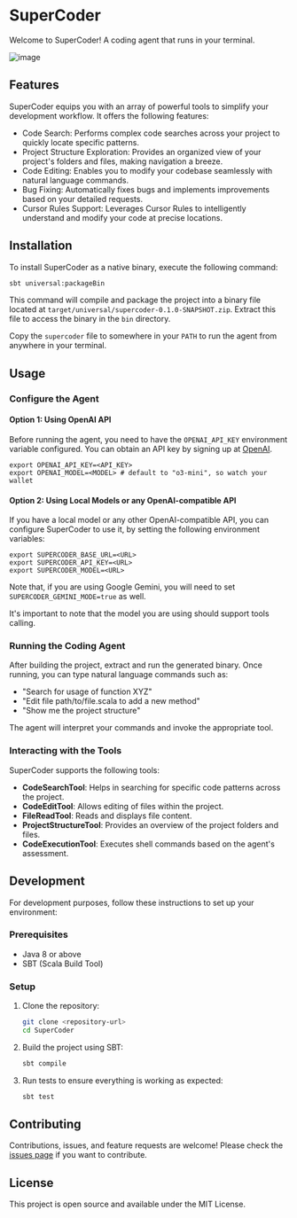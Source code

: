 # SuperCoder

Welcome to SuperCoder! A coding agent that runs in your terminal.

![image](https://github.com/user-attachments/assets/201d7b80-9fa0-43f0-a775-46fe7640ee5e)

## Features

SuperCoder equips you with an array of powerful tools to simplify your development workflow. It offers the following features:

- Code Search: Performs complex code searches across your project to quickly locate specific patterns.
- Project Structure Exploration: Provides an organized view of your project's folders and files, making navigation a breeze.
- Code Editing: Enables you to modify your codebase seamlessly with natural language commands.
- Bug Fixing: Automatically fixes bugs and implements improvements based on your detailed requests.
- Cursor Rules Support: Leverages Cursor Rules to intelligently understand and modify your code at precise locations.

## Installation

To install SuperCoder as a native binary, execute the following command:

```bash
sbt universal:packageBin
```

This command will compile and package the project into a binary file located at `target/universal/supercoder-0.1.0-SNAPSHOT.zip`. Extract this file to access the binary in the `bin` directory.

Copy the `supercoder` file to somewhere in your `PATH` to run the agent from anywhere in your terminal.

## Usage

### Configure the Agent

#### Option 1: Using OpenAI API
Before running the agent, you need to have the `OPENAI_API_KEY` environment variable configured. You can obtain an API key by signing up at [OpenAI](https://platform.openai.com/).

```shell
export OPENAI_API_KEY=<API_KEY>
export OPENAI_MODEL=<MODEL> # default to "o3-mini", so watch your wallet
```

#### Option 2: Using Local Models or any OpenAI-compatible API
If you have a local model or any other OpenAI-compatible API, you can configure SuperCoder to use it, by setting the following environment variables:

```shell
export SUPERCODER_BASE_URL=<URL>
export SUPERCODER_API_KEY=<URL>
export SUPERCODER_MODEL=<URL>
```

Note that, if you are using Google Gemini, you will need to set `SUPERCODER_GEMINI_MODE=true` as well.

It's important to note that the model you are using should support tools calling.

### Running the Coding Agent

After building the project, extract and run the generated binary. Once running, you can type natural language commands such as:

- "Search for usage of function XYZ"
- "Edit file path/to/file.scala to add a new method"
- "Show me the project structure"

The agent will interpret your commands and invoke the appropriate tool.

### Interacting with the Tools

SuperCoder supports the following tools:

- **CodeSearchTool**: Helps in searching for specific code patterns across the project.
- **CodeEditTool**: Allows editing of files within the project.
- **FileReadTool**: Reads and displays file content.
- **ProjectStructureTool**: Provides an overview of the project folders and files.
- **CodeExecutionTool**: Executes shell commands based on the agent's assessment.

## Development

For development purposes, follow these instructions to set up your environment:

### Prerequisites

- Java 8 or above
- SBT (Scala Build Tool)

### Setup

1. Clone the repository:
    ```bash
    git clone <repository-url>
    cd SuperCoder
    ```

2. Build the project using SBT:
    ```bash
    sbt compile
    ```

3. Run tests to ensure everything is working as expected:
    ```bash
    sbt test
    ```

## Contributing

Contributions, issues, and feature requests are welcome! Please check the [issues page](issues) if you want to contribute.

## License

This project is open source and available under the MIT License.
